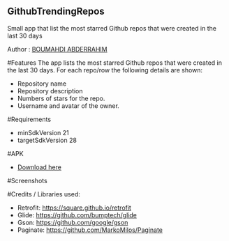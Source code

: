 ## GithubTrendingRepos
Small app that list the most starred Github repos that were created in the last 30 days

Author : <a href="https://www.linkedin.com/in/abdo-boumahdi/">BOUMAHDI ABDERRAHIM</a>


#Features
The app lists the most starred Github repos that were created in the last 30 days.
For each repo/row the following details are shown:
- Repository name
- Repository description
- Numbers of stars for the repo.
- Username and avatar of the owner.

#Requirements
- minSdkVersion 21
- targetSdkVersion 28

#APK
- <a href="https://drive.google.com/file/d/1CPMBNGCGGx6eUAApffrbMufwmelD3Nkr/view?usp=sharing">Download here</a> 

#Screenshots

#Credits / Libraries used: 
- Retrofit: https://square.github.io/retrofit 
- Glide: https://github.com/bumptech/glide
- Gson: https://github.com/google/gson
- Paginate: https://github.com/MarkoMilos/Paginate

